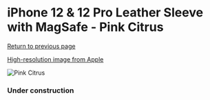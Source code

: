 # iPhone 12 & 12 Pro Leather Sleeve with MagSafe - Pink Citrus

[Return to previous page](/iphone_12)

[High-resolution image from Apple](https://store.storeimages.cdn-apple.com/8756/as-images.apple.com/is/MHYA3?wid=4500&hei=4500&fmt=png)

<div style="width: 384px"><img src="/everysource/MHYA3.png" alt="Pink Citrus"></div>

### Under construction
